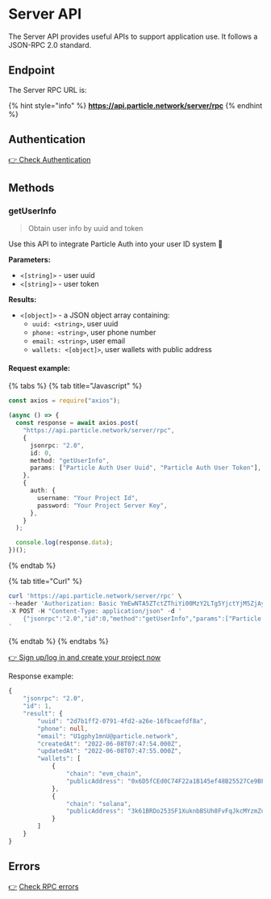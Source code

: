 # Server API

The Server API provides useful APIs to support application use. It follows a JSON-RPC 2.0 standard.

## Endpoint

The Server RPC URL is:

{% hint style="info" %}
**https://api.particle.network/server/rpc**
{% endhint %}

## Authentication

[👉 Check Authentication](../../node-service/authentication.md#authentication)

## Methods

### getUserInfo

> Obtain user info by uuid and token

Use this API to integrate Particle Auth into your user ID system :tada:

**Parameters:**

* `<[string]>` - user uuid
* `<[string]>` - user token

**Results:**

* `<[object]>` - a JSON object array containing:
  * `uuid: <string>`, user uuid
  * `phone: <string>`, user phone number
  * `email: <string>`, user email
  * `wallets: <[object]>`, user wallets with public address

#### Request example:

{% tabs %}
{% tab title="Javascript" %}
```typescript
const axios = require("axios");

(async () => {
  const response = await axios.post(
    "https://api.particle.network/server/rpc",
    {
      jsonrpc: "2.0",
      id: 0,
      method: "getUserInfo",
      params: ["Particle Auth User Uuid", "Particle Auth User Token"],
    },
    {
      auth: {
        username: "Your Project Id",
        password: "Your Project Server Key",
      },
    }
  );

  console.log(response.data);
})();
```
{% endtab %}

{% tab title="Curl" %}
```powershell
curl 'https://api.particle.network/server/rpc' \
--header 'Authorization: Basic YmEwNTA5ZTctZThiYi00MzY2LTg5YjctYjM5ZjAyYmNkMDg0OmNnZjE4YXNMbG9zSkJzZlZXbWxvNHNuZ2lFRVZzc1gzNHFlTUxmZzQ=' \
-X POST -H "Content-Type: application/json" -d '
    {"jsonrpc":"2.0","id":0,"method":"getUserInfo","params":["Particle Auth User Uuid", "Particle Auth User Token"]}
'
```
{% endtab %}
{% endtabs %}

[👉 Sign up/log in and create your project now](https://dashboard.particle.network/#/login)

Response example:

```typescript
{
    "jsonrpc": "2.0", 
    "id": 1, 
    "result": {
        "uuid": "2d7b1ff2-0791-4fd2-a26e-16fbcaefdf8a", 
        "phone": null, 
        "email": "U1gphy1mnU@particle.network", 
        "createdAt": "2022-06-08T07:47:54.000Z", 
        "updatedAt": "2022-06-08T07:47:55.000Z", 
        "wallets": [
            {
                "chain": "evm_chain", 
                "publicAddress": "0x6D5fCEd0C74F22a1B145ef48B25527Ce9BF829bF"
            }, 
            {
                "chain": "solana", 
                "publicAddress": "3k61BRDo253SF1XuknbBSUh8FvFqJkcMYzmZuvMMhCC1"
            }
        ]
    }
}
```

## Errors

[👉](https://particle.network/#/login) [Check RPC errors](../../node-service/error-reference.md)
